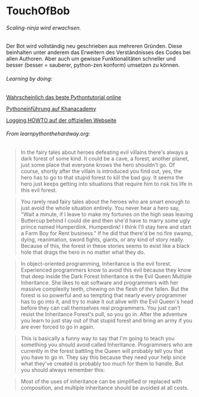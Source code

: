 TouchOfBob
==========

###### Scaling-ninja wird erwachsen. 

Der Bot wird vollständig neu geschrieben aus mehreren Gründen.
Diese beinhalten unter anderem das Erweitern des Verständnisses des Codes
bei allen Authoren. Aber auch um gewisse Funktionalitäten schneller und besser 
(besser = sauberer, python-zen konform) umsetzen zu können.


###### Learning by doing:

[Wahrscheinlich das beste Pythontutorial online](http://learnpythonthehardway.org/book/)

[Pythoneinführung auf Khanacademy](https://www.khanacademy.org/science/computer-science-subject)

[Logging HOWTO auf der offiziellen Webseite](http://docs.python.org/2/howto/logging.html)


###### From learnpythonthehardway.org:
>In the fairy tales about heroes defeating evil villains there's always a dark forest of some kind.
>It could be a cave, a forest, another planet, just some place that everyone knows the hero shouldn't go.
>Of course, shortly after the villain is introduced you find out, yes, the hero has to go to that stupid forest to kill the bad guy.
>It seems the hero just keeps getting into situations that require him to risk his life in this evil forest.

>You rarely read fairy tales about the heroes who are smart enough to just avoid the whole situation entirely.
>You never hear a hero say, "Wait a minute, if I leave to make my fortunes on the high seas leaving Buttercup behind
>I could die and then she'd have to marry some ugly prince named Humperdink. Humperdink!
>I think I'll stay here and start a Farm Boy for Rent business." If he did that there'd be no fire swamp,
>dying, reanimation, sword fights, giants, or any kind of story really. Because of this, the forest in these stories
>seems to exist like a black hole that drags the hero in no matter what they do.

>In object-oriented programming, Inheritance is the evil forest. Experienced programmers know to avoid this evil
>because they know that deep inside the Dark Forest Inheritance is the Evil Queen Multiple Inheritance.
>She likes to eat software and programmers with her massive complexity teeth, chewing on the flesh of the fallen.
>But the forest is so powerful and so tempting that nearly every programmer has to go into it, and try to make it out alive with
>the Evil Queen's head before they can call themselves real programmers. You just can't resist the Inheritance Forest's pull, so you go in.
>After the adventure you learn to just stay out of that stupid forest and bring an army if you are ever forced to go in again.

>This is basically a funny way to say that I'm going to teach you something you should avoid called Inheritance.
>Programmers who are currently in the forest battling the Queen will probably tell you that you have to go in.
>They say this because they need your help since what they've created is probably too much for them to handle.
>But you should always remember this:

>Most of the uses of inheritance can be simplified or replaced with composition,
>and multiple inheritance should be avoided at all costs.